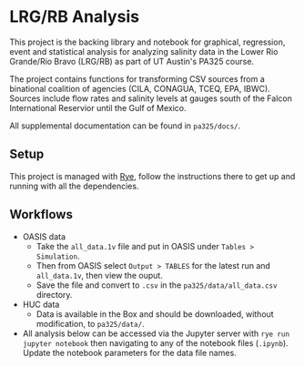 # LRG/RB Analysis

This project is the backing library and notebook for graphical, regression, event and statistical analysis for
analyzing salinity data in the Lower Rio Grande/Rio Bravo (LRG/RB) as part of UT Austin's PA325 course.

The project contains functions for transforming CSV sources from a binational coalition of agencies (CILA, CONAGUA, TCEQ, EPA, IBWC).
Sources include flow rates and salinity levels at gauges south of the Falcon International Reservior until the Gulf of Mexico.

All supplemental documentation can be found in `pa325/docs/`.

## Setup

This project is managed with [Rye](https://rye.astral.sh/), follow the instructions there to get up and running with all the dependencies.

## Workflows

- OASIS data
  - Take the `all_data.1v` file and put in OASIS under `Tables > Simulation`.
  - Then from OASIS select `Output > TABLES` for the latest run and `all_data.1v`, then view the ouput.
  - Save the file and convert to `.csv` in the `pa325/data/all_data.csv` directory.
- HUC data
  - Data is available in the Box and should be downloaded, without modification, to `pa325/data/`.
- All analysis below can be accessed via the Jupyter server with `rye run jupyter notebook` then navigating
to any of the notebook files (`.ipynb`). Update the notebook parameters for the data file names.
